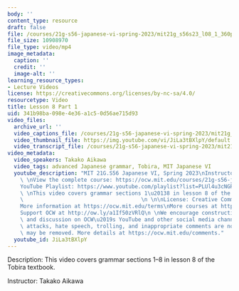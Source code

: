 ```yaml
---
body: ''
content_type: resource
draft: false
file: /courses/21g-s56-japanese-vi-spring-2023/mit21g_s56s23_l08_1_360p_16_9.mp4
file_size: 10908970
file_type: video/mp4
image_metadata:
  caption: ''
  credit: ''
  image-alt: ''
learning_resource_types:
- Lecture Videos
license: https://creativecommons.org/licenses/by-nc-sa/4.0/
resourcetype: Video
title: Lesson 8 Part 1
uid: 341b98ba-098e-4e36-a1c5-0d56ae715d93
video_files:
  archive_url: ''
  video_captions_file: /courses/21g-s56-japanese-vi-spring-2023/mit21g_s56s23_l08_1_captions.vtt
  video_thumbnail_file: https://img.youtube.com/vi/JiLa3tBXlpY/default.jpg
  video_transcript_file: /courses/21g-s56-japanese-vi-spring-2023/mit21g_s56s23_l08_1_transcript.pdf
video_metadata:
  video_speakers: Takako Aikawa
  video_tags: advanced Japanese grammar, Tobira, MIT Japanese VI
  youtube_description: "MIT 21G.S56 Japanese VI, Spring 2023\nInstructor: Takako Aikawa\n\
    \ \nView the complete course: https://ocw.mit.edu/courses/21g-s56-japanese-vi-spring-2023\n\
    YouTube Playlist: https://www.youtube.com/playlist?list=PLUl4u3cNGP62Mr5APSizHgFa0hRiWgPln\n\
    \ \nThis video covers grammar sections 1\u20138 in lesson 8 of the Tobira textbook.\
    \                                     \n \n\nLicense: Creative Commons BY-NC-SA\n\
    More information at https://ocw.mit.edu/terms\nMore courses at https://ocw.mit.edu\n\
    Support OCW at http://ow.ly/a1If50zVRlQ\n \nWe encourage constructive comments\
    \ and discussion on OCW\u2019s YouTube and other social media channels. Personal\
    \ attacks, hate speech, trolling, and inappropriate comments are not allowed and\
    \ may be removed. More details at https://ocw.mit.edu/comments."
  youtube_id: JiLa3tBXlpY
---
```

Description: This video covers grammar sections 1–8 in lesson 8 of the Tobira textbook.

Instructor: Takako Aikawa